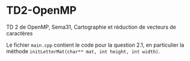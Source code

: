 # TD2-OpenMP
TD 2 de OpenMP, Sema31, Cartographie et réduction de vecteurs de caractères

Le fichier `main.cpp` contient le code pour la question 2.1, en particulier la méthode
`initLetterMat(char** mat, int height, int width)`.
